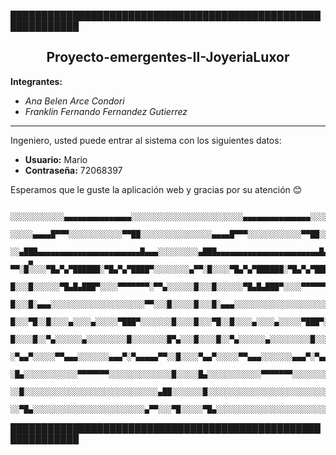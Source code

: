 █████████████████████████████████████████████████████████████

<div align="center">
  
## Proyecto-emergentes-II-JoyeriaLuxor 

</div>

**Integrantes:**
- *Ana Belen Arce Condori*
- *Franklin Fernando Fernandez Gutierrez*

----------------------------------------------------------- 

Ingeniero, usted puede entrar al sistema con los siguientes datos:

- **Usuario:** Mario 
- **Contraseña:** 72068397

Esperamos que le guste la aplicación web y gracias por su atención 😊

```
    ░░░░░░░░░░░░▄▄▄▄▄▄▄▄▄▄▄▄▄▄▄░░░░░░░░░░░░░░░░░░░░░░░░░▄▄▄▄▄▄▄▄▄▄▄▄▄▄▄░░░░░░░░░░░░░░░░░░░░░░░░░▄▄▄▄▄▄▄▄▄▄▄▄▄▄▄░░░░░░░░░░░░░░░░
    ░░░░░▄▄▄▄█▀▀▀░░░░░░░░░░░░▀▀██░░░░░░░░░░░░░░░░▄▄▄▄█▀▀▀░░░░░░░░░░░░▀▀██░░░░░░░░░░░░░░░░░░▄▄▄▄█▀▀▀░░░░░░░░░░░░▀▀██░░░░░░░░░░░░
    ░░▄███▄▄▄▄▄▄▄▄▄▄▄▄▄▄▄▄▄▄▄▄▄▄▄█▄▄▄░░░░░░░░░▄███▄▄▄▄▄▄▄▄▄▄▄▄▄▄▄▄▄▄▄▄▄▄▄█▄▄▄░░░░░░░░░░░▄███▄▄▄▄▄▄▄▄▄▄▄▄▄▄▄▄▄▄▄▄▄▄▄█▄▄▄░░░░░░░░
    ▄ ▀▀░█░░░░▀█▄▀▄▀██████░▀█▄▀▄▀████▀░░░░░░░░▄▀▀░█░░░░▀█▄▀▄▀██████░▀█▄▀▄▀████▀░░░░░░░░░▄▀▀░█░░░░▀█▄▀▄▀██████░▀█▄▀▄▀████▀░░░░░░
    █░░░█░░░░░░▀█▄█▄███▀░░░░▀▀▀▀▀▀▀░▀▀▄░░░░░░█░░░█░░░░░░▀█▄█▄███▀░░░░▀▀▀▀▀▀▀░▀▀▄░░░░░░░█░░░█░░░░░░▀█▄█▄███▀░░░░▀▀▀▀▀▀▀░▀▀▄░░░░░
    █░░░█░▄▄▄░░░░░░░░░░░░░░░░░░░░░▀▀░░░█░░░░░█░░░█░▄▄▄░░░░░░░░░░░░░░░░░░░░░▀▀░░░█░░░░░░█░░░█░▄▄▄░░░░░░░░░░░░░░░░░░░░░▀▀░░░█░░░░
    █░░░▀█░░█░░░░▄░░░░▄░░░░░▀███▀░░░░░░░█░░░░█░░░▀█░░█░░░░▄░░░░▄░░░░░▀███▀░░░░░░░█░░░░░█░░░▀█░░█░░░░▄░░░░▄░░░░░▀███▀░░░░░░░█░░░
    █░░░░█░░▀▄░░░░░░▄░░░░░░░░░█░░░░░░░░█▀▄░░░█░░░░█░░▀▄░░░░░░▄░░░░░░░░░█░░░░░░░░█▀▄░░░░█░░░░█░░▀▄░░░░░░▄░░░░░░░░░█░░░░░░░░█▀▄░░
    ░▀▄▄▀░░░░░▀▀▄▄▄░░░░░░░▄▄▄▀░▀▄▄▄▄▄▀▀░░█░░░░▀▄▄▀░░░░░▀▀▄▄▄░░░░░░░▄▄▄▀░▀▄▄▄▄▄▀▀░░█░░░░░▀▄▄▀░░░░░▀▀▄▄▄░░░░░░░▄▄▄▀░▀▄▄▄▄▄▀▀░░█░░
    ░█▄░░░░░░░░░░░░▀▀▀▀▀▀▀░░░░░░░░░░░░░░█░░░░░█▄░░░░░░░░░░░░▀▀▀▀▀▀▀░░░░░░░░░░░░░░█░░░░░░█▄░░░░░░░░░░░░▀▀▀▀▀▀▀░░░░░░░░░░░░░░█░░░
    ░░█░░░░░░░░░░░░░░░░░░░░░░░░░░░░░░▄██░░░░░░░█░░░░░░░░░░░░░░░░░░░░░░░░░░░░░░▄██░░░░░░░░█░░░░░░░░░░░░░░░░░░░░░░░░░░░░░░▄██░░░░
    ░░▀█▄░░░░░░░░░░░░░░░░░░░░░░░░░▄▀▀░░░▀█░░░░░▀█▄░░░░░░░░░░░░░░░░░░░░░░░░░▄▀▀░░░▀█░░░░░░▀█▄░░░░░░░░░░░░░░░░░░░░░░░░░▄▀▀░░░▀█░░
```
█████████████████████████████████████████████████████████████
